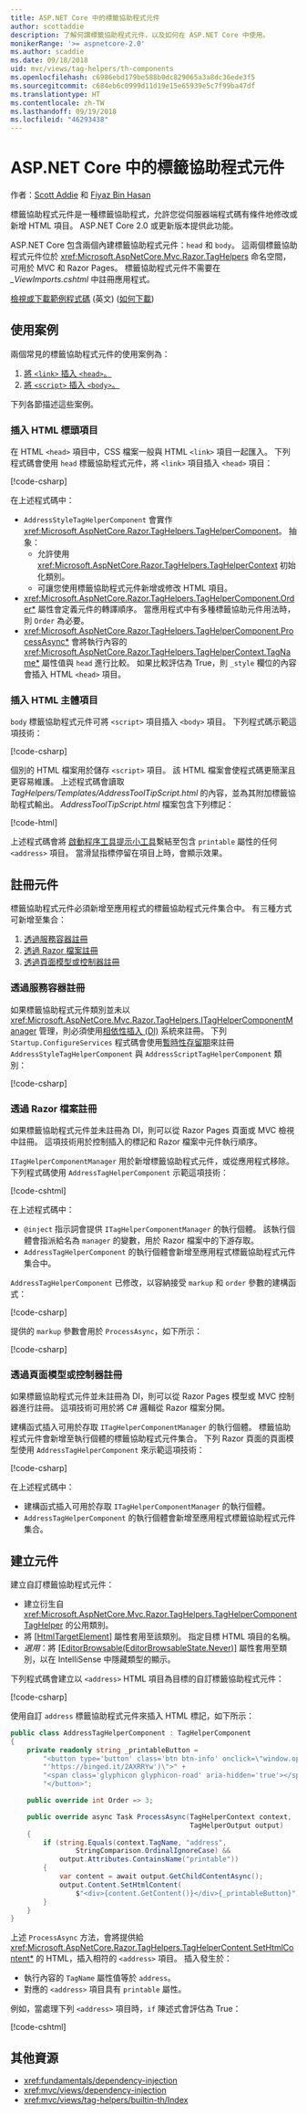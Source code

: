 ```yaml
---
title: ASP.NET Core 中的標籤協助程式元件
author: scottaddie
description: 了解何謂標籤協助程式元件，以及如何在 ASP.NET Core 中使用。
monikerRange: '>= aspnetcore-2.0'
ms.author: scaddie
ms.date: 09/18/2018
uid: mvc/views/tag-helpers/th-components
ms.openlocfilehash: c6986ebd179be588b0dc829065a3a8dc36ede3f5
ms.sourcegitcommit: c684eb6c0999d11d19e15e65939e5c7f99ba47df
ms.translationtype: HT
ms.contentlocale: zh-TW
ms.lasthandoff: 09/19/2018
ms.locfileid: "46293438"
---
```

# <a name="tag-helper-components-in-aspnet-core"></a>ASP.NET Core 中的標籤協助程式元件

作者：[Scott Addie](https://twitter.com/Scott_Addie) 和 [Fiyaz Bin Hasan](https://github.com/fiyazbinhasan)

標籤協助程式元件是一種標籤協助程式，允許您從伺服器端程式碼有條件地修改或新增 HTML 項目。 ASP.NET Core 2.0 或更新版本提供此功能。

ASP.NET Core 包含兩個內建標籤協助程式元件：`head` 和 `body`。 這兩個標籤協助程式元件位於 <xref:Microsoft.AspNetCore.Mvc.Razor.TagHelpers> 命名空間，可用於 MVC 和 Razor Pages。 標籤協助程式元件不需要在 *_ViewImports.cshtml* 中註冊應用程式。

[檢視或下載範例程式碼](https://github.com/aspnet/Docs/tree/master/aspnetcore/mvc/views/tag-helpers/th-components/samples) \(英文\) ([如何下載](xref:tutorials/index#how-to-download-a-sample))

## <a name="use-cases"></a>使用案例

兩個常見的標籤協助程式元件的使用案例為：

1. [將 `<link>` 插入 `<head>`。](#inject-into-html-head-element)
1. [將 `<script>` 插入 `<body>`。](#inject-into-html-body-element)

下列各節描述這些案例。

### <a name="inject-into-html-head-element"></a>插入 HTML 標頭項目

在 HTML `<head>` 項目中，CSS 檔案一般與 HTML `<link>` 項目一起匯入。 下列程式碼會使用 `head` 標籤協助程式元件，將 `<link>` 項目插入 `<head>` 項目：

[!code-csharp[](th-components/samples/RazorPagesSample/TagHelpers/AddressStyleTagHelperComponent.cs)]

在上述程式碼中：

* `AddressStyleTagHelperComponent` 會實作 <xref:Microsoft.AspNetCore.Razor.TagHelpers.TagHelperComponent>。 抽象：
  * 允許使用 <xref:Microsoft.AspNetCore.Razor.TagHelpers.TagHelperContext> 初始化類別。
  * 可讓您使用標籤協助程式元件新增或修改 HTML 項目。
* <xref:Microsoft.AspNetCore.Razor.TagHelpers.TagHelperComponent.Order*> 屬性會定義元件的轉譯順序。 當應用程式中有多種標籤協助元件用法時，則 `Order` 為必要。
* <xref:Microsoft.AspNetCore.Razor.TagHelpers.TagHelperComponent.ProcessAsync*> 會將執行內容的 <xref:Microsoft.AspNetCore.Razor.TagHelpers.TagHelperContext.TagName*> 屬性值與 `head` 進行比較。 如果比較評估為 True，則 `_style` 欄位的內容會插入 HTML `<head>` 項目。

### <a name="inject-into-html-body-element"></a>插入 HTML 主體項目

`body` 標籤協助程式元件可將 `<script>` 項目插入 `<body>` 項目。 下列程式碼示範這項技術：

[!code-csharp[](th-components/samples/RazorPagesSample/TagHelpers/AddressScriptTagHelperComponent.cs)]

個別的 HTML 檔案用於儲存 `<script>` 項目。 該 HTML 檔案會使程式碼更簡潔且更容易維護。 上述程式碼會讀取 *TagHelpers/Templates/AddressToolTipScript.html* 的內容，並為其附加標籤協助程式輸出。 *AddressToolTipScript.html* 檔案包含下列標記：

[!code-html[](th-components/samples/RazorPagesSample/TagHelpers/Templates/AddressToolTipScript.html)]

上述程式碼會將 [ 啟動程序工具提示小工具](https://getbootstrap.com/docs/3.3/javascript/#tooltips)繫結至包含 `printable` 屬性的任何 `<address>` 項目。 當滑鼠指標停留在項目上時，會顯示效果。

## <a name="register-a-component"></a>註冊元件

標籤協助程式元件必須新增至應用程式的標籤協助程式元件集合中。 有三種方式可新增至集合：

1. [透過服務容器註冊](#registration-via-services-container)
1. [透過 Razor 檔案註冊](#registration-via-razor-file)
1. [透過頁面模型或控制器註冊](#registration-via-page-model-or-controller)

### <a name="registration-via-services-container"></a>透過服務容器註冊

如果標籤協助程式元件類別並未以 <xref:Microsoft.AspNetCore.Mvc.Razor.TagHelpers.ITagHelperComponentManager> 管理，則必須使用[相依性插入 (DI)](xref:fundamentals/dependency-injection) 系統來註冊。 下列 `Startup.ConfigureServices` 程式碼會使用[暫時性存留期](xref:fundamentals/dependency-injection#lifetime-and-registration-options)來註冊 `AddressStyleTagHelperComponent` 與 `AddressScriptTagHelperComponent` 類別：

[!code-csharp[](th-components/samples/RazorPagesSample/Startup.cs?name=snippet_ConfigureServices&highlight=12-15)]

### <a name="registration-via-razor-file"></a>透過 Razor 檔案註冊

如果標籤協助程式元件並未註冊為 DI，則可以從 Razor Pages 頁面或 MVC 檢視中註冊。 這項技術用於控制插入的標記和 Razor 檔案中元件執行順序。

`ITagHelperComponentManager` 用於新增標籤協助程式元件，或從應用程式移除。 下列程式碼使用 `AddressTagHelperComponent` 示範這項技術：

[!code-cshtml[](th-components/samples/RazorPagesSample/Pages/Contact.cshtml?name=snippet_ITagHelperComponentManager)]

在上述程式碼中：

* `@inject` 指示詞會提供 `ITagHelperComponentManager` 的執行個體。 該執行個體會指派給名為 `manager` 的變數，用於 Razor 檔案中的下游存取。
* `AddressTagHelperComponent` 的執行個體會新增至應用程式標籤協助程式元件集合中。

`AddressTagHelperComponent` 已修改，以容納接受 `markup` 和 `order` 參數的建構函式：

[!code-csharp[](th-components/samples/RazorPagesSample/TagHelpers/AddressTagHelperComponent.cs?name=snippet_Constructor)]

提供的 `markup` 參數會用於 `ProcessAsync`，如下所示：

[!code-csharp[](th-components/samples/RazorPagesSample/TagHelpers/AddressTagHelperComponent.cs?name=snippet_ProcessAsync&highlight=10-11)]

### <a name="registration-via-page-model-or-controller"></a>透過頁面模型或控制器註冊

如果標籤協助程式元件並未註冊為 DI，則可以從 Razor Pages 模型或 MVC 控制器進行註冊。 這項技術可用於將 C# 邏輯從 Razor 檔案分開。

建構函式插入可用於存取 `ITagHelperComponentManager` 的執行個體。 標籤協助程式元件會新增至執行個體的標籤協助程式元件集合。 下列 Razor 頁面的頁面模型使用 `AddressTagHelperComponent` 來示範這項技術：

[!code-csharp[](th-components/samples/RazorPagesSample/Pages/Index.cshtml.cs?name=snippet_IndexModelClass)]

在上述程式碼中：

* 建構函式插入可用於存取 `ITagHelperComponentManager` 的執行個體。
* `AddressTagHelperComponent` 的執行個體會新增至應用程式標籤協助程式元件集合。

## <a name="create-a-component"></a>建立元件

建立自訂標籤協助程式元件：

* 建立衍生自 <xref:Microsoft.AspNetCore.Mvc.Razor.TagHelpers.TagHelperComponentTagHelper> 的公用類別。
* 將 [[HtmlTargetElement]](xref:Microsoft.AspNetCore.Razor.TagHelpers.HtmlTargetElementAttribute) 屬性套用至該類別。 指定目標 HTML 項目的名稱。
* *選用*：將 [[EditorBrowsable(EditorBrowsableState.Never)]](xref:System.ComponentModel.EditorBrowsableAttribute) 屬性套用至類別，以在 IntelliSense 中隱藏類型的顯示。

下列程式碼會建立以 `<address>` HTML 項目為目標的自訂標籤協助程式元件：

[!code-csharp[](th-components/samples/RazorPagesSample/TagHelpers/AddressTagHelperComponentTagHelper.cs)]

使用自訂 `address` 標籤協助程式元件來插入 HTML 標記，如下所示：

```csharp
public class AddressTagHelperComponent : TagHelperComponent
{
    private readonly string _printableButton =
        "<button type='button' class='btn btn-info' onclick=\"window.open("
        "'https://binged.it/2AXRRYw')\">" +
        "<span class='glyphicon glyphicon-road' aria-hidden='true'></span>" +
        "</button>";

    public override int Order => 3;

    public override async Task ProcessAsync(TagHelperContext context,
                                            TagHelperOutput output)
    {
        if (string.Equals(context.TagName, "address",
                StringComparison.OrdinalIgnoreCase) &&
            output.Attributes.ContainsName("printable"))
        {
            var content = await output.GetChildContentAsync();
            output.Content.SetHtmlContent(
                $"<div>{content.GetContent()}</div>{_printableButton}");
        }
    }
}
```

上述 `ProcessAsync` 方法，會將提供給 <xref:Microsoft.AspNetCore.Razor.TagHelpers.TagHelperContent.SetHtmlContent*> 的 HTML，插入相符的 `<address>` 項目。 插入發生於：

* 執行內容的 `TagName` 屬性值等於 `address`。
* 對應的 `<address>` 項目具有 `printable` 屬性。

例如，當處理下列 `<address>` 項目時，`if` 陳述式會評估為 True：

[!code-cshtml[](th-components/samples/RazorPagesSample/Pages/Contact.cshtml?name=snippet_AddressPrintable)]

## <a name="additional-resources"></a>其他資源

* <xref:fundamentals/dependency-injection>
* <xref:mvc/views/dependency-injection>
* <xref:mvc/views/tag-helpers/builtin-th/Index>
